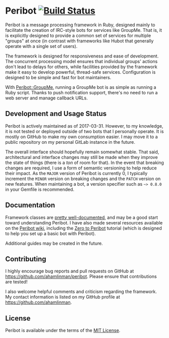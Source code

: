 # Peribot [![Build Status](https://travis-ci.org/ahamlinman/peribot.svg?branch=master)](https://travis-ci.org/ahamlinman/peribot)

Peribot is a message processing framework in Ruby, designed mainly to
facilitate the creation of IRC-style bots for services like GroupMe. That is,
it is explicitly designed to provide a common set of services for multiple
"groups" at once (in contrast with frameworks like Hubot that generally operate
with a single set of users).

The framework is designed for responsiveness and ease of development. The
concurrent processing model ensures that individual groups' actions don't lead
to delays for others, while facilities provided by the framework make it easy
to develop powerful, thread-safe services. Configuration is designed to be
simple and fast for bot maintainers.

With [Peribot::GroupMe](https://github.com/ahamlinman/peribot-groupme), running
a GroupMe bot is as simple as running a Ruby script. Thanks to push
notification support, there's no need to run a web server and manage callback
URLs.

## Development and Usage Status

Peribot is actively maintained as of 2017-03-31. However, to my knowledge, it
is not tested or deployed outside of two bots that I personally operate. It is
mostly on GitHub to make my own consumption easier. I may move it to a public
repository on my personal GitLab instance in the future.

The overall interface should hopefully remain somewhat stable. That said,
architectural and interface changes may still be made when they improve the
state of things (there is a *ton* of room for that). In the event that breaking
changes are required, I use a form of semantic versioning to help reduce their
impact. As the `MAJOR` version of Peribot is currently 0, I typically increment
the `MINOR` version on breaking changes and the `PATCH` version on new
features.  When maintaining a bot, a version specifier such as `~> 0.8.0` in
your Gemfile is recommended.

## Documentation

Framework classes are [pretty
well-documented](http://www.rubydoc.info/github/ahamlinman/peribot/master), and
may be a good start toward understanding Peribot. I have also made several
resources available on the [Peribot
wiki](https://github.com/ahamlinman/peribot/wiki), including the [Zero to
Peribot](https://github.com/ahamlinman/peribot/wiki/Zero-to-Peribot) tutorial
(which is designed to help you set up a basic bot with Peribot).

Additional guides may be created in the future.

## Contributing

I highly encourage bug reports and pull requests on GitHub at
https://github.com/ahamlinman/peribot. Please ensure that contributions are
tested!

I also welcome helpful comments and criticism regarding the framework. My
contact information is listed on my GitHub profile at
https://github.com/ahamlinman.

## License

Peribot is available under the terms of the [MIT
License](http://opensource.org/licenses/MIT).
